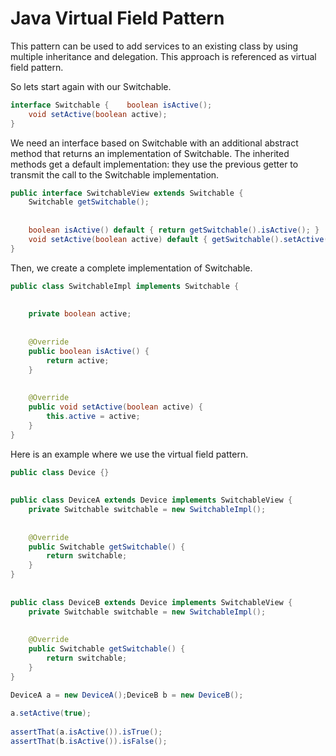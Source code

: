 Java Virtual Field Pattern 
==============================

This pattern can be used to add services to an existing class by using 
multiple inheritance and delegation. This approach is referenced as 
virtual field pattern.

So lets start again with our Switchable.

```java
interface Switchable {    boolean isActive();
    void setActive(boolean active);
}
```

We need an interface based on Switchable with an additional abstract 
method that returns an implementation of Switchable. 
The inherited methods get a default implementation: they use the 
previous getter to transmit the call to the Switchable implementation.



```java
public interface SwitchableView extends Switchable {
    Switchable getSwitchable();
 
 
    boolean isActive() default { return getSwitchable().isActive(); }
    void setActive(boolean active) default { getSwitchable().setActive(active); }
}
```

Then, we create a complete implementation of Switchable.

```java
public class SwitchableImpl implements Switchable {
 
 
    private boolean active;
 
 
    @Override
    public boolean isActive() {
        return active;
    }
 
 
    @Override
    public void setActive(boolean active) {
        this.active = active;
    }
}
```

Here is an example where we use the virtual field pattern.

```java
public class Device {}
 
 
public class DeviceA extends Device implements SwitchableView {
    private Switchable switchable = new SwitchableImpl();
 
 
    @Override
    public Switchable getSwitchable() {
        return switchable;
    }
}
 
 
public class DeviceB extends Device implements SwitchableView {
    private Switchable switchable = new SwitchableImpl();
 
 
    @Override
    public Switchable getSwitchable() {
        return switchable;
    }
}
```

```java
DeviceA a = new DeviceA();DeviceB b = new DeviceB();
 
a.setActive(true);
 
assertThat(a.isActive()).isTrue();
assertThat(b.isActive()).isFalse();
```
